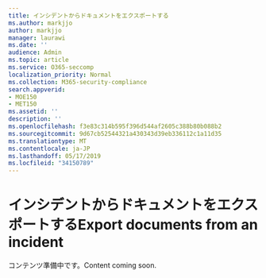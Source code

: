 ```yaml
---
title: インシデントからドキュメントをエクスポートする
ms.author: markjjo
author: markjjo
manager: laurawi
ms.date: ''
audience: Admin
ms.topic: article
ms.service: O365-seccomp
localization_priority: Normal
ms.collection: M365-security-compliance
search.appverid:
- MOE150
- MET150
ms.assetid: ''
description: ''
ms.openlocfilehash: f3e83c314b595f396d544af2605c388b80b088b2
ms.sourcegitcommit: 9d67cb52544321a430343d39eb336112c1a11d35
ms.translationtype: MT
ms.contentlocale: ja-JP
ms.lasthandoff: 05/17/2019
ms.locfileid: "34150789"
---
```

# <a name="export-documents-from-an-incident"></a><span data-ttu-id="fc0e7-102">インシデントからドキュメントをエクスポートする</span><span class="sxs-lookup"><span data-stu-id="fc0e7-102">Export documents from an incident</span></span>

<span data-ttu-id="fc0e7-103">コンテンツ準備中です。</span><span class="sxs-lookup"><span data-stu-id="fc0e7-103">Content coming soon.</span></span>